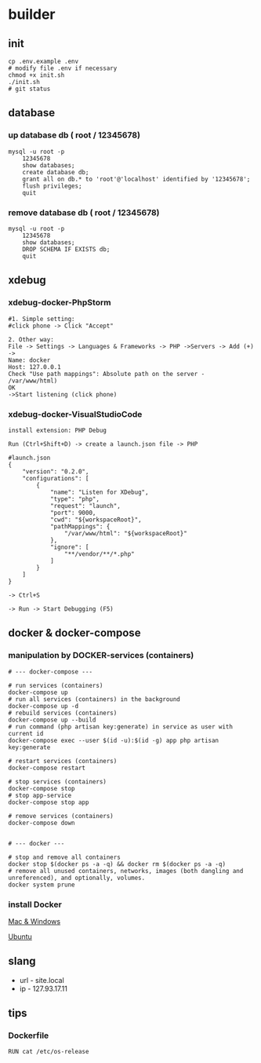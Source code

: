 # builder

## init
```
cp .env.example .env
# modify file .env if necessary
chmod +x init.sh
./init.sh
# git status
```


## database

### up database db ( root / 12345678)
```
mysql -u root -p
    12345678
    show databases;
    create database db;
    grant all on db.* to 'root'@'localhost' identified by '12345678';
    flush privileges;
    quit
```

### remove database db ( root / 12345678)
```
mysql -u root -p
    12345678
    show databases;
    DROP SCHEMA IF EXISTS db;
    quit
```


## xdebug

### xdebug-docker-PhpStorm
```
#1. Simple setting:
#click phone -> Click "Accept"

2. Other way:
File -> Settings -> Languages & Frameworks -> PHP ->Servers -> Add (+)
->
Name: docker
Host: 127.0.0.1
Check "Use path mappings": Absolute path on the server - /var/www/html)
OK
->Start listening (click phone)
```

### xdebug-docker-VisualStudioCode
```
install extension: PHP Debug

Run (Ctrl+Shift+D) -> create a launch.json file -> PHP

#launch.json
{
    "version": "0.2.0",
    "configurations": [
        {
            "name": "Listen for XDebug",
            "type": "php",
            "request": "launch",
            "port": 9000,
            "cwd": "${workspaceRoot}",
            "pathMappings": {
                "/var/www/html": "${workspaceRoot}"
            },
            "ignore": [
                "**/vendor/**/*.php"
            ]
        }
    ]
}

-> Ctrl+S

-> Run -> Start Debugging (F5)
```


## docker & docker-compose

### manipulation by DOCKER-services (containers)
```
# --- docker-compose ---

# run services (containers)
docker-compose up 
# run all services (containers) in the background
docker-compose up -d 
# rebuild services (containers)
docker-compose up --build
# run command (php artisan key:generate) in service as user with current id
docker-compose exec --user $(id -u):$(id -g) app php artisan key:generate

# restart services (containers)
docker-compose restart 

# stop services (containers)
docker-compose stop 
# stop app-service
docker-compose stop app 

# remove services (containers)
docker-compose down 


# --- docker ---

# stop and remove all containers
docker stop $(docker ps -a -q) && docker rm $(docker ps -a -q) 
# remove all unused containers, networks, images (both dangling and unreferenced), and optionally, volumes.
docker system prune 
```
    
### install Docker
[Mac & Windows](https://www.docker.com/products/docker-desktop)

[Ubuntu](https://docs.docker.com/engine/install/ubuntu/)


## slang
- url - site.local
- ip - 127.93.17.11

## tips

### Dockerfile
```
RUN cat /etc/os-release
```
